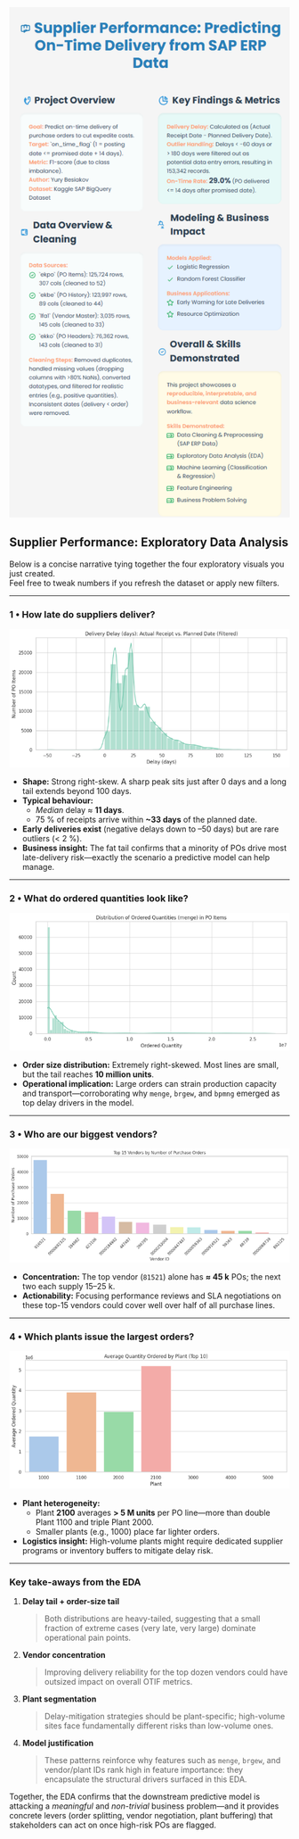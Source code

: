 ![Infographic](images/infogram.png)

## Supplier Performance: Exploratory Data Analysis

Below is a concise narrative tying together the four exploratory visuals you just created.  
Feel free to tweak numbers if you refresh the dataset or apply new filters.

---

### 1 • How late do suppliers deliver?

![Delivery-delay histogram](images/Delivery-delay.png) 

* **Shape:** Strong right-skew. A sharp peak sits just after 0 days and a long tail extends beyond 100 days.  
* **Typical behaviour:**  
  * *Median* delay ≈ **11 days**.  
  * 75 % of receipts arrive within **~33 days** of the planned date.  
* **Early deliveries exist** (negative delays down to –50 days) but are rare outliers (< 2 %).  
* **Business insight:** The fat tail confirms that a minority of POs drive most late-delivery risk—exactly the scenario a predictive model can help manage.

---

### 2 • What do ordered quantities look like?

![Ordered-qty histogram](images/Ordered-qty.png)

* **Order size distribution:** Extremely right-skewed. Most lines are small, but the tail reaches **10 million units**.  
* **Operational implication:** Large orders can strain production capacity and transport—corroborating why `menge`, `brgew`, and `bpmng` emerged as top delay drivers in the model.

---

### 3 • Who are our biggest vendors?

![Top-vendors bar](images/Top-vendors.png)

* **Concentration:** The top vendor (`81521`) alone has **≈ 45 k** POs; the next two each supply 15–25 k.  
* **Actionability:** Focusing performance reviews and SLA negotiations on these top-15 vendors could cover well over half of all purchase lines.

---

### 4 • Which plants issue the largest orders?

![Avg-qty-by-plant bar](images/Avg-qty-by-plant.png)

* **Plant heterogeneity:**  
  * Plant **2100** averages **> 5 M units** per PO line—more than double Plant 1100 and triple Plant 2000.  
  * Smaller plants (e.g., 1000) place far lighter orders.  
* **Logistics insight:** High-volume plants might require dedicated supplier programs or inventory buffers to mitigate delay risk.

---

### **Key take-aways from the EDA**

1. **Delay tail + order-size tail**  
   > Both distributions are heavy-tailed, suggesting that a small fraction of extreme cases (very late, very large) dominate operational pain points.
2. **Vendor concentration**  
   > Improving delivery reliability for the top dozen vendors could have outsized impact on overall OTIF metrics.
3. **Plant segmentation**  
   > Delay-mitigation strategies should be plant-specific; high-volume sites face fundamentally different risks than low-volume ones.
4. **Model justification**  
   > These patterns reinforce why features such as `menge`, `brgew`, and vendor/plant IDs rank high in feature importance: they encapsulate the structural drivers surfaced in this EDA.

Together, the EDA confirms that the downstream predictive model is attacking a *meaningful* and *non-trivial* business problem—and it provides concrete levers (order splitting, vendor negotiation, plant buffering) that stakeholders can act on once high-risk POs are flagged.
